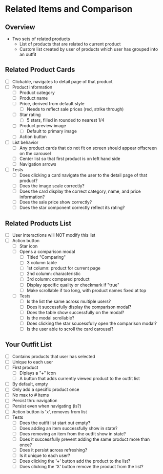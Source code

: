 # Related Items and Comparison
## Overview
- Two sets of related products
  - List of products that are related to current product
  - Custom list created by user of products which user has grouped into an outfit

## Related Product Cards
- [ ] Clickable, navigates to detail page of that product
- [ ] Product information
  - [ ] Product category
  - [ ] Product name
  - [ ] Price, derived from default style
    - [ ] Needs to reflect sale prices (red, strike through)
  - [ ] Star rating
    - [ ] 5 stars, filled in rounded to nearest 1/4
  - [ ] Product preview image
    - [ ] Default to primary image
  - [ ] Action button
- [ ] List behavior
  - [ ] Any product cards that do not fit on screen should appear offscreen on the carousel
  - [ ] Center list so that first product is on left hand side
  - [ ] Navigation arrows
- [ ] Tests
  - [ ] Does clicking a card navigate the user to the detail page of that product?
  - [ ] Does the image scale correctly?
  - [ ] Does the card display the correct category, name, and price information?
  - [ ] Does the sale price show correctly?
  - [ ] Does the star component correctly reflect its rating?

## Related Products List
- [ ] User interactions will NOT modify this list
- [ ] Action button
  - [ ] Star icon
  - [ ] Opens a comparison modal
    - [ ] Titled "Comparing"
    - [ ] 3 column table
    - [ ] 1st column: product for current page
    - [ ] 2nd column: characteristic
    - [ ] 3rd column: compared product
    - [ ] Display specific quality or checkmark if "true"
    - [ ] Make scrollable if too long, with product names fixed at top
  - [ ] Tests
    - [ ] Is the list the same across multiple users?
    - [ ] Does it successfully display the comparison modal?
    - [ ] Does the table show successfully on the modal?
    - [ ] Is the modal scrollable?
    - [ ] Does clicking the star scucessfully open the comparison modal?
    - [ ] Is the user able to scroll the card carousel?

## Your Outfit List
- [ ] Contains products that user has selected
- [ ] Unique to each user
- [ ] First product
  - [ ] Diplays a "+" icon
  - [ ] A button that adds currently viewed product to the outfit list
- [ ] By default, empty
- [ ] Only add a specific product once
- [ ] No max to # items
- [ ] Persist thru navigation
- [ ] Persist even when navigating (ls?)
- [ ] Action button is 'x', removes from list
- [ ] Tests
  - [ ] Does the outfit list start out empty?
  - [ ] Does adding an item successfully show in state?
  - [ ] Does removing an item from the outfit show in state?
  - [ ] Does it successfully prevent adding the same product more than once?
  - [ ] Does it persist across refreshing?
  - [ ] Is it unique to each user?
  - [ ] Does clicking the '+' button add the product to the list?
  - [ ] Does clicking the 'X' button remove the product from the list?